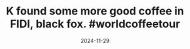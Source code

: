 ---
layout: post
title: "K found some more good coffee in FIDI, black fox. #worldcoffeetour"
date: 2024-11-29
city: "Unknown"
country: "Unknown"
continent: "World"
latitude: 
longitude: 
cafe_name: ""
rating: 
notes: "K found some more good coffee in FIDI, black fox."
image_url: "/media/posts/202411/468601335_18480813244001623_989941944725038024_n_18155765323327239.jpg"
images:
  - "/media/posts/202411/468601335_18480813244001623_989941944725038024_n_18155765323327239.jpg"
  - "/media/posts/202411/468779537_18480813256001623_6850410688428648268_n_17938142552938970.jpg"
  - "/media/posts/202411/468690951_18480813265001623_8674416350760197745_n_18016525133638226.jpg"
  - "/media/posts/202411/468847618_18480813286001623_2603264538979369175_n_17868010209182089.jpg"
  - "/media/posts/202411/468780905_18480813277001623_7323232250976741139_n_18040607906186334.jpg"
instagram_url: ""
---